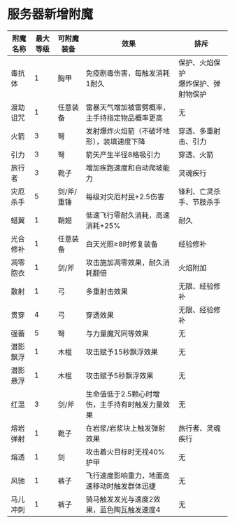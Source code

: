 # 服务器新增附魔

<StandaloneEnchantPage>

| 附魔名称 | 最大等级 | 可附魔装备 | 效果 | 排斥 |
|----------|----------|------------|------|------|
| 毒抗体 | 1 | 胸甲 | 免疫剧毒伤害，每触发消耗1耐久 | 保护、火焰保护<br>爆炸保护、弹射物保护 |
| 渡劫诅咒 | 1 | 任意装备 | 雷暴天气增加被雷劈概率，主手持指定物品概率更高 | 无 |
| 火箭 | 3 | 弩 | 发射爆炸火焰箭（不破坏地形），装填速度下降 | 穿透、多重射击、引力 |
| 引力 | 3 | 弩 | 箭矢产生半径8格吸引力 | 穿透、火箭 |
| 旅行者 | 3 | 靴子 | 增加疾跑速度和自动爬坡能力 | 灵魂疾行 |
| 灾厄杀手 | 5 | 剑/斧/重锤 | 每级对灾厄村民+2.5伤害 | 锋利、亡灵杀手、节肢杀手 |
| 蜡翼 | 1 | 鞘翅 | 低速飞行零耐久消耗，高速消耗+25% | 耐久 |
| 光合修补 | 1 | 任意装备 | 白天光照≥8时修复装备 | 经验修补 |
| 凋零胞衣 | 1 | 剑/斧 | 攻击施加凋零效果，耐久消耗翻倍 | 火焰附加 |
| 散射 | 1 | 弓 | 多重射击效果 | 无限、经验修补 |
| 贯穿 | 4 | 弓 | 穿透效果 | 无限、经验修补 |
| 强蓄 | 5 | 弩 | 与力量魔咒同等效果 | 无 |
| 潜影飘浮 | 1 | 木棍 | 攻击赋予15秒飘浮效果 | 无 |
| 潜影悬浮 | 1 | 木棍 | 攻击赋予5秒飘浮效果 | 无 |
| 红温 | 3 | 剑/斧 | 生命值低于2.5颗心时增伤，主手持有时触发力量效果 | 无 |
| 熔岩弹射 | 1 | 靴子 | 在岩浆/岩浆块上触发弹射效果 | 旅行者、灵魂疾行 |
| 熔透 | 1 | 剑 | 攻击着火目标时无视40%护甲 | 无 |
| 风驰 | 1 | 裤子 | 飞行速度影响重力，地面高速移动时触发群体迅捷 | 无 |
| 马儿冲刺 | 1 | 裤子 | 骑马触发发光与速度2效果，蓝色陶瓦触发速度4 | 无 |

</StandaloneEnchantPage>

